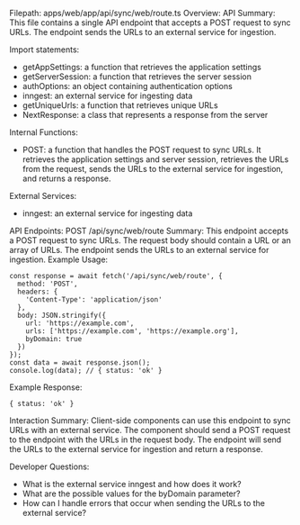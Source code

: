 Filepath: apps/web/app/api/sync/web/route.ts
Overview: API Summary:
This file contains a single API endpoint that accepts a POST request to sync URLs. The endpoint sends the URLs to an external service for ingestion.

Import statements:
- getAppSettings: a function that retrieves the application settings
- getServerSession: a function that retrieves the server session
- authOptions: an object containing authentication options
- inngest: an external service for ingesting data
- getUniqueUrls: a function that retrieves unique URLs
- NextResponse: a class that represents a response from the server

Internal Functions:
- POST: a function that handles the POST request to sync URLs. It retrieves the application settings and server session, retrieves the URLs from the request, sends the URLs to the external service for ingestion, and returns a response.

External Services:
- inngest: an external service for ingesting data

API Endpoints:
POST /api/sync/web/route
Summary: This endpoint accepts a POST request to sync URLs. The request body should contain a URL or an array of URLs. The endpoint sends the URLs to an external service for ingestion.
Example Usage:
```
const response = await fetch('/api/sync/web/route', {
  method: 'POST',
  headers: {
    'Content-Type': 'application/json'
  },
  body: JSON.stringify({
    url: 'https://example.com',
    urls: ['https://example.com', 'https://example.org'],
    byDomain: true
  })
});
const data = await response.json();
console.log(data); // { status: 'ok' }
```

Example Response:
```
{ status: 'ok' }
```

Interaction Summary:
Client-side components can use this endpoint to sync URLs with an external service. The component should send a POST request to the endpoint with the URLs in the request body. The endpoint will send the URLs to the external service for ingestion and return a response.

Developer Questions:
- What is the external service inngest and how does it work?
- What are the possible values for the byDomain parameter?
- How can I handle errors that occur when sending the URLs to the external service?

